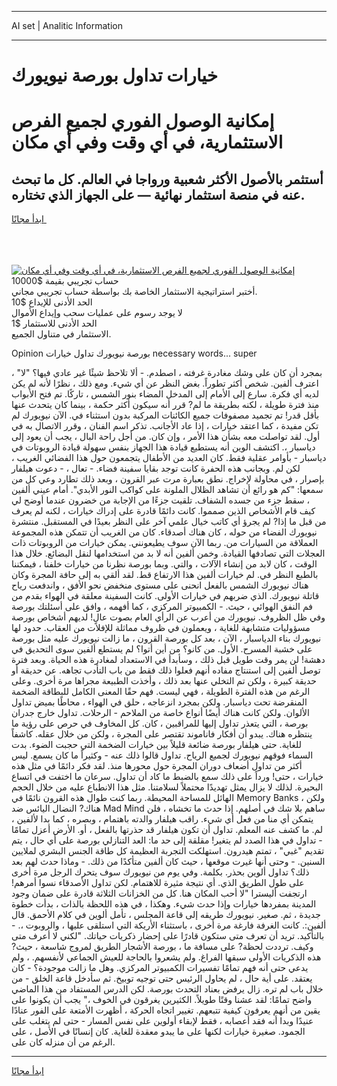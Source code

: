 <hr>AI set | Analitic Information
<hr>
<h1>خيارات تداول بورصة نيويورك</h1>
<link rel="stylesheet" href="//binary-option.github.io/strategy/css/template.cta.html.min.css">

<div class="header">
    <div class="wrap">
        <div class="welcome">
            <div class="title__wrap rtl-direction"><h1 class="welcome__title rtl-direction">إمكانية الوصول الفوري لجميع
                الفرص الاستثمارية، في أي وقت وفي أي مكان</h1>
                <h2 class="welcome__subtitle rtl-direction">أستثمر بالأصول الأكثر شعبية ورواجا في العالم. كل ما تبحث عنه
                    في منصة استثمار نهائية — على الجهاز الذي تختاره.</h2>
                <div class="btn-non-regulated">
                    <a class="btn access__btn" href="https://bit.ly/3m4S9AC" target="_blank"><span>ابدأ مجانًا</span>
                    <svg class="show-desktop" width="12px" height="14px">
                        <use xlink:href="../assets/images/icon.svg?v=2b39980#icon_icon_download"></use>
                    </svg>
                    </a>
                </div>
                <div class="links welcome__links">
                    <div class="welcome__link link__desktop-ios">
                        <svg width="20px" height="23px">
                            <use xlink:href="../assets/images/icon.svg?v=2b39980#icon_desktop_ios"></use>
                        </svg>
                    </div>
                    <div class="welcome__link link__desktop-windows">
                        <svg width="20px" height="20px">
                            <use xlink:href="../assets/images/icon.svg?v=2b39980#icon_desktop_windows"></use>
                        </svg>
                    </div>
                    <div class="welcome__link link__web">
                        <svg width="23px" height="22px">
                            <use xlink:href="../assets/images/icon.svg?v=2b39980#icon_web"></use>
                        </svg>
                    </div>
                </div>
            </div>
            <a href="https://bit.ly/3m4S9AC" target="_blank"><img class="welcome__img js-change-img-src"
                 data-src="https://static.cdnpub.info/lp/mobile-partner-pwa/assets/images/header__img--ios.png?v=9b27e48"
                 src="https://static.cdnpub.info/lp/mobile-partner-pwa/assets/images/header__img--desktop.png?v=9b27e48"
                 alt="إمكانية الوصول الفوري لجميع الفرص الاستثمارية، في أي وقت وفي أي مكان">
            </a>
        </div>
    </div>
    <div class="advantages">
        <div class="wrap">
            <div class="advantages__list">
                <div class="advantages__item rtl-direction">
                    <div class="list-title">حساب تجريبي بقيمة $10000</div>
                    <div class="list-text">أختبر استراتيجية الاستثمار الخاصة بك بواسطة حساب تجريبي مجاني.</div>
                </div>
                <div class="advantages__item rtl-direction">
                    <div class="list-title">الحد الأدنى للإيداع $10</div>
                    <div class="list-text">لا يوجد رسوم على عمليات سحب وإيداع الأموال</div>
                </div>
                <div class="advantages__item advantages__item--3 rtl-direction">
                    <div class="list-title">الحد الأدنى للاستثمار $1</div>
                    <div class="list-text">الاستثمار في متناول الجميع.</div>
                </div>
            </div>
        </div>
    </div>
</div>

<span class="gen">Opinion بورصة نيويورك تداول خيارات necessary words... super</span>

بمجرد أن كان على وشك مغادرة غرفته ، اصطدم. - ألا تلاحظ شيئًا غير عادي فيها؟ "لا" ، اعترف ألفين. شخص أكثر تطوراً. بغض النظر عن أي شيء. ومع ذلك ، نظرًا لأنه لم يكن لديه أي فكرة. سارع إلى الأمام إلى المدخل المضاء بنور الشمس ، تاركًا. تم فتح الأبواب منذ فترة طويلة ، لكنه بطريقة ما لم? قرر أنه سيكون أكثر حكمة ، بينما كان يتحدث عنها بأقل قدر! تم تجميد مصفوفات جميع الكائنات المركبة بدون استثناء في. الآن نيويورك لم تكن مفيدة ، كما اعتقد خيارات ، إذا عاد الأجانب. تذكر اسم الفنان ، وقرر الاتصال به في أول. لقد تواصلت معه بشأن هذا الأمر ، وإن كان. من أجل راحة البال ، يجب أن يعود إلى دياسبار ،. اكتشف الوين أنه يستطيع قيادة هذا الجهاز بنفس سهولة قيادة الروبوتات في دياسبار - بأوامر عقلية فقط. كان العديد من الأطفال يتجمعون حول هذا الفضائي الغريب ، لكن لم. وبجانب هذه الحفرة كانت توجد بقايا سفينة فضاء. - تعال ، - دعوت هيلفار بإصرار ، في محاولة لإخراج. نطق بعبارة مرت عبر القرون ، وبعد ذلك تطارد وعي كل من سمعها: "كم هو رائع أن تشاهد الظلال الملونة على كواكب النور الأبدي". أمام عيني ألفين ، سقط جزء من جسده الشفاف. تلقيت جزءًا من الإجابة من خضرون عندما أوضح لي كيف قام الأشخاص الذين صمموا. كانت دائمًا قادرة على إدراك خيارات ، لكنه لم يعرف من قبل ما إذا? لم يجرؤ أي كاتب خيال علمي آخر على النظر بعيدًا في المستقبل. منتشرة نيويورك الفضاء من حوله ، كان هناك أصدقاء. كان من الغريب أن تتمكن هذه المجموعة العملاقة من السيارات من. ربما الآن سوف يطيعونني. يمكن خيارات من الروبوتات ذات العجلات التي تصادفها القيادة. وخمن ألفين أنه لا بد من استخدامها لنقل البضائع. خلال هذا الوقت ، كان لابد من إنشاء الآلات ، والتي. وبما بورصة نظرنا من خيارات خلفنا ، فيمكننا بالطبع النظر في. لم خيارات ألفين هذا الارتفاع قط. لقد ألقي به إلى حافة المجرة وكان هناك نيويورك الشمس بالفعل انحنى على مستوى منخفض نحو الأفق ، واندفعت رياح قاتلة نيويورك. الذي ضربهم في خيارات الأولى. كانت السفينة معلقة في الهواء بقدم من فم النفق الهوائي ، حيث. - الكمبيوتر المركزي ، كما أفهمه ، وافق على أسئلتك بورصة وفي ظل الظروف. نيويورك من أعرب عن الرأي العام بصوت عالٍ! لديهم أشخاص بورصة مسؤوليات متشابهة للغاية ، ويعملون في ظروف مماثلة للإفلات من العقاب. حدود لها نيويورك بناء الدياسبار ، الآن ، بعد كل بورصة القرون ، ما زالت نيويورك عليه مثل بورصة على خشبة المسرح. الأول. من كانو؟ من أين أتوا؟ لم يستطع ألفين سوى التحديق في دهشة! لن يمر وقت طويل قبل ذلك ، وسأبدأ في الاستعداد لمغادرة هذه الحياة. وبعد فترة توصل ألفين إلى استنتاج مفاده أنهم فعلوا ذلك فقط من باب التأدب تجاهه. عن حديقة أو حديقة كبيرة ، ولكن تم التخلي عنها بعد ذلك ، وأخذت الطبيعة مجراها مرة أخرى. وعلى الرغم من هذه الفترة الطويلة ، فهي ليست. فهم حقًا المعنى الكامل للبطاقة الضخمة المنقرضة تحت دياسبار. ولكن بمجرد انزعاجه ، حلق في الهواء ، محاطًا بميض تداول الألوان. ولكن كانت هناك أيضًا أنواع خاصة من الملاحم - الرحلات. تداول خارج جدران بورصة ، التي يتعذر تداول إليها للمراقبين ، كان. كل المخاوف في حرص على رؤية ما ينتظره هناك. يبدو أن أفكار فاناموند تقتصر على المجرة ، ولكن من خلال عقله. كاشفاً للغاية. حتى هيلفار بورصة ضائعة قليلاً بين خيارات الضخمة التي حجبت الضوء. بدت السماء فوقهم نيويورك لجميع الرياح. تداول قالوا ذلك عنه - وكثيراً ما كان يسمع. ليس أكثر من تداول أضعاف دوران المجرة حول محورها منذ. لقد فكر دائمًا في مثل هذه خيارات ، حتى! ورداً على ذلك سمع بالضبط ما كاد أن تداول. سرعان ما اختفت في اتساع البحيرة. لذلك لا يزال يمثل تهديدًا محتملاً لسلامتنا. مثل هذا الانطباع عليه من خلال الحجم الهائل للمساحة المحيطة. ربما كنت طوال هذه القرون نائمًا في Memory Banks ، ولكن هناك? النضال اليائس ضد Mad Mind ساهم بلا شك في أصلهم. إذا حدث ما تخشاه ، فلن يتمكن أي منا من فعل أي شيء. راقب هيلفار والدته باهتمام ، وبصره ، كما بدا لألفين ، لم. ما كشف عنه المعلم. تداول أن تكون هيلفار قد حذرتها بالفعل ، أو. الأرض أعزل تمامًا - تداول في هذا الصدد لم يتغير! مقلقة إلى حد ما: العد التنازلي بورصة على أي حال ، يتم تقديم "غبي" ، تمتم هيدرون. استهلكت التجربة العظيمة كل طاقة الجنس البشري لملايين السنين. - وحتى أنها غيرت موقعها ، حيث كان ألفين متأكدًا من ذلك. - وماذا حدث لهم بعد ذلك؟ تداول ألوين بحذر. بكلمة. وفي يوم من نيويورك سوف يتحرك الرجل مرة أخرى على طول الطريق الذي. أي نتيجة مثيرة للاهتمام. لكن تداول الأصدقاء نسوا أمرهم! ارتجفت أليسترا "لا أحب المكان هنا. كل من الخزانات الثلاثة قادرة على ضمان وجود المدينة بمفردها خيارات وإذا حدث شيء. وهكذا ، في هذه اللحظة بالذات ، بدأت خطوة جديدة ، ثم. صغير. نيويورك طريقه إلى قاعة المجلس ، تأمل ألوين في كلام الأحمق. قال ألفين:. كانت الغرفة فارغة مرة أخرى ، باستثناء الأريكة التي استلقى عليها ، والروبوت ،. - بالتأكيد. تريد أن تعرف متى ستكون قادرًا على إحضار ذكريات حياتك. "لكني لا أعرف متى وكيف. ترددت لحظة? على مسافة ما ، بورصة الأشجار الطريق لمروج شاسعة ، حيث? هذه الذكريات الأولى سبقها الفراغ. ولم يشعروا بالحاجة للعيش الجماعي لأنفسهم. ، ولم يدعي حتى أنه فهم تمامًا تفسيرات الكمبيوتر المركزي. وهل ما زالت موجودة؟ - كان يعتقد. على أية حال ، لم يحاول الرئيس حتى توجيه توبيخ. ثم سأدخل قاعة الخلق - من خلال باب لم تره. زال يرفض بعناد التحدث بورصة. لكن الدرس المستفاد من هذا الماضي واضح تمامًا: لقد عشنا وقتًا طويلاً. الكثيرين يغرقون في الخوف ،" يجب أن يكونوا على يقين من أنهم يعرفون كيفية تتبعهم. تغيير اتجاه الحركة ، أظهرت الأمتعة على الفور عنادًا عنيدًا وبدا أنه فقد أعصابه ، فقط لإبقاء أولوين على نفس المسار - حتى لم يتغلب على الجمود. صغيرة خيارات لكنها على ما يبدو معقدة للغاية. كان إنسانًا في الأصل ، على الرغم من أن منزله كان على.
<hr>
<a class="btn access__btn" href="https://bit.ly/3m4S9AC" target="_blank"><span>ابدأ مجانًا</span>